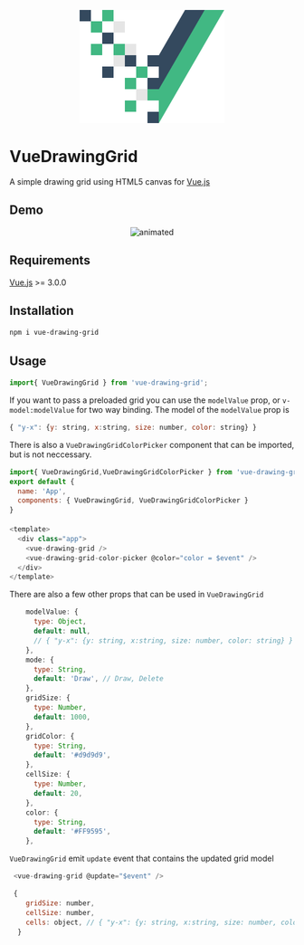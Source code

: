 <p align="center">
  <img src="https://github.com/MLongz/VueDrawingGrid/blob/main/src/assets/logo.png" alt="animated" style="height: 200px;"/>
</p>

# VueDrawingGrid
A simple drawing grid using HTML5 canvas for <a href="https://vuejs.org/" target="_blank">Vue.js</a>

## Demo
<p align="center">
  <img src="https://media.giphy.com/media/YOUNaY0g2Iy6bPbWJz/giphy.gif" alt="animated" />
</p>

## Requirements
<a href="https://vuejs.org/" target="_blank">Vue.js</a> >= 3.0.0

## Installation
```bash
npm i vue-drawing-grid
```
    
## Usage


```js
import{ VueDrawingGrid } from 'vue-drawing-grid';
```

 If you want to pass a preloaded grid you can use the `modelValue` prop, or `v-model:modelValue` for two way binding. The model of the `modelValue` prop is
 ```js
 { "y-x": {y: string, x:string, size: number, color: string} }
 ```

There is also a `VueDrawingGridColorPicker` component that can be imported, but is not neccessary.
```js
import{ VueDrawingGrid,VueDrawingGridColorPicker } from 'vue-drawing-grid';
export default {
  name: 'App',
  components: { VueDrawingGrid, VueDrawingGridColorPicker }
}

<template>
  <div class="app">
    <vue-drawing-grid />
    <vue-drawing-grid-color-picker @color="color = $event" />
  </div>
</template>
```


 There are also a few other props that can be used in `VueDrawingGrid`
```js
    modelValue: {
      type: Object,
      default: null,
      // { "y-x": {y: string, x:string, size: number, color: string} }
    },
    mode: {
      type: String,
      default: 'Draw', // Draw, Delete
    },
    gridSize: {
      type: Number,
      default: 1000,
    },
    gridColor: {
      type: String,
      default: '#d9d9d9',
    },
    cellSize: {
      type: Number,
      default: 20,
    },
    color: {
      type: String,
      default: '#FF9595',
    },
```

`VueDrawingGrid` emit `update` event that contains the updated grid model
```js
 <vue-drawing-grid @update="$event" />
```

```js
 {
    gridSize: number,
    cellSize: number,
    cells: object, // { "y-x": {y: string, x:string, size: number, color: string} }
  }
```